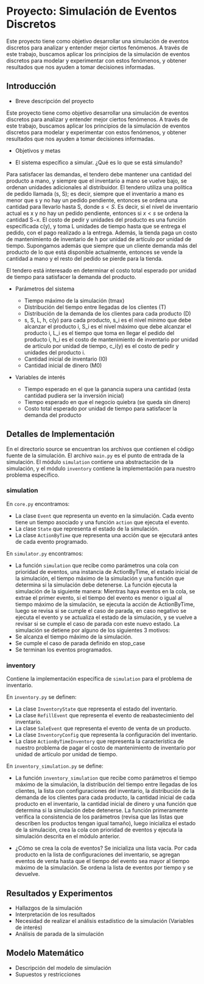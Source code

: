 # Proyecto: Simulación de Eventos Discretos

Este proyecto tiene como objetivo desarrollar una simulación de eventos discretos para analizar y entender mejor ciertos
fenómenos. A través de este trabajo, buscamos aplicar los principios de la simulación de eventos discretos para modelar
y experimentar con estos fenómenos, y obtener resultados que nos ayuden a tomar decisiones informadas.

## Introducción

- Breve descripción del proyecto

Este proyecto tiene como objetivo desarrollar una simulación de eventos discretos para analizar y entender mejor ciertos
fenómenos. A través de este trabajo, buscamos aplicar los principios de la simulación de eventos discretos para modelar
y experimentar con estos fenómenos, y obtener resultados que nos ayuden a tomar decisiones informadas.

- Objetivos y metas

- El sistema específico a simular. ¿Qué es lo que se está simulando?

Para satisfacer las demandas, el tendero debe mantener una cantidad del producto a mano, y siempre que el inventario a
mano se vuelve bajo, se ordenan unidades adicionales al distribuidor. El tendero utiliza una política de pedido
llamada (s, S); es decir, siempre que el inventario a mano es menor que s y no hay un pedido pendiente, entonces se
ordena una cantidad para llevarlo hasta S, donde $s<S$. Es decir, si el nivel de inventario actual es x y no hay un
pedido pendiente, entonces si $x<s$ se ordena la cantidad S−x.
El costo de pedir y unidades del producto es una función especificada c(y), y toma L unidades de tiempo hasta que se
entrega el pedido, con el pago realizado a la entrega. Además, la tienda paga un costo de mantenimiento de inventario de
h por unidad de artículo por unidad de tiempo.
Supongamos además que siempre que un cliente demanda más del producto de lo que está disponible actualmente, entonces se
vende la cantidad a mano y el resto del pedido se pierde para la tienda.

El tendero está interesado en determinar el costo total esperado por unidad de tiempo para satisfacer la demanda del
producto.

- Parámetros del sistema
    - Tiempo máximo de la simulación (tmax)
    - Distribución del tiempo entre llegadas de los clientes (T)
    - Distribución de la demanda de los clientes para cada producto (D)
    - s, S, L, h, c(y) para cada producto,
      s_i es el nivel mínimo que debe alcanzar el producto i,
      S_i es el nivel máximo que debe alcanzar el producto i,
      L_i es el tiempo que toma en llegar el pedido del producto i,
      h_i es el costo de mantenimiento de inventario por unidad de artículo por unidad de tiempo,
      c_i(y) es el costo de pedir y unidades del producto i.
    - Cantidad inicial de inventario (I0)
    - Cantidad inicial de dinero (M0)

- Variables de interés
    - Tiempo esperado en el que la ganancia supera una cantidad  (esta cantidad pudiera ser la inversión inicial)
    - Tiempo esperado en que el negocio quiebra (se queda sin dinero)
    - Costo total esperado por unidad de tiempo para satisfacer la demanda del producto

## Detalles de Implementación

En el directorio source se encuentran los archivos que contienen el código fuente de la simulación. El archivo `main.py`
es el punto de entrada de la simulación.
El módulo `simulation` contiene una abstractación de la simulación, y el módulo `inventory` contiene la implementación
para nuestro problema específico.

### simulation

En `core.py` encontramos:

- La clase `Event` que representa un evento en la simulación. Cada evento tiene un tiempo asociado y una
  función `action` que ejecuta el evento.
- La clase `State` que representa el estado de la simulación.
- La clase `ActionByTime` que representa una acción que se ejecutará antes de cada evento programado.

En `simulator.py` encontramos:

- La función `simulation` que recibe como parámetros una cola con prioridad de eventos, una instancia de ActionByTime,
  el estado
  inicial de la simulación, el tiempo máximo de la simulación y una función que determina si la simulación debe
  detenerse. La función ejecuta la simulación de la siguiente manera:
  Mientras haya eventos en la cola, se extrae el primer evento, si el tiempo del evento es menor o igual al tiempo
  máximo de la simulación, se ejecuta la acción de ActionByTime, luego se revisa si se cumple el caso de parada, en caso
  negativo se ejecuta el evento y se actualiza el estado de la simulación, y se vuelve a revisar si se cumple el caso de
  parada con este nuevo estado.
  La simulación se detiene por alguno de los siguientes 3 motivos:
- Se alcanza el tiempo máximo de la simulación.
- Se cumple el caso de parada definido en stop_case
- Se terminan los eventos programados.

### inventory

Contiene la implementación específica de `simulation` para el problema de inventario.

En `inventory.py` se definen:

- La clase `InventoryState` que representa el estado del inventario.
- La clase `RefillEvent` que representa el evento de reabastecimiento del inventario.
- La clase `SaleEvent` que representa el evento de venta de un producto.
- La clase `InventoryConfig` que representa la configuración del inventario.
- La clase `ActionByTimeInventory` que representa la característica de nuestro problema de pagar el costo de
  mantenimiento de inventario por unidad de artículo por unidad de tiempo.

En `inventory_simulation.py` se define:

- La función `inventory_simulation` que recibe como parámetros el tiempo máximo de la simulación, la distribución del
  tiempo entre llegadas de los clientes, la lista con configuraciones del inventario, la distribución de la demanda de
  los clientes
  para cada producto, la cantidad inicial de cada producto en el inventario, la cantidad inicial de dinero y una función
  que determina si
  la simulación debe detenerse.
  La función primeramente verifica la consistencia de los parámetros (revisa que las listas que describen los productos
  tengan igual tamaño), luego inicializa el estado de la simulación, crea la cola con prioridad de eventos y ejecuta la
  simulación descrita en el módulo anterior.

- ¿Cómo se crea la cola de eventos?
  Se inicializa una lista vacía.
  Por cada producto en la lista de configuraciones del inventario, se agregan eventos de venta hasta que el tiempo del
  evento sea mayor al tiempo máximo de la simulación.
  Se ordena la lista de eventos por tiempo y se devuelve.

## Resultados y Experimentos

- Hallazgos de la simulación
- Interpretación de los resultados
- Necesidad de realizar el análisis estadístico de la simulación (Variables de interés)
- Análisis de parada de la simulación

## Modelo Matemático

- Descripción del modelo de simulación
- Supuestos y restricciones

